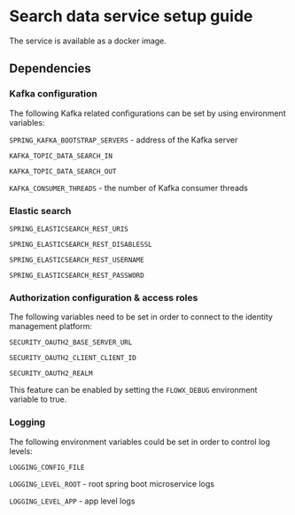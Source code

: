 # Search data service setup guide

The service is available as a docker image.

## Dependencies

### Kafka configuration

The following Kafka related configurations can be set by using environment variables:

`SPRING_KAFKA_BOOTSTRAP_SERVERS` - address of the Kafka server

`KAFKA_TOPIC_DATA_SEARCH_IN` 

`KAFKA_TOPIC_DATA_SEARCH_OUT` 

`KAFKA_CONSUMER_THREADS` - the number of Kafka consumer threads

### Elastic search

`SPRING_ELASTICSEARCH_REST_URIS` 

`SPRING_ELASTICSEARCH_REST_DISABLESSL` 

`SPRING_ELASTICSEARCH_REST_USERNAME`

`SPRING_ELASTICSEARCH_REST_PASSWORD` 


### Authorization configuration & access roles

The following variables need to be set in order to connect to the identity management platform:

`SECURITY_OAUTH2_BASE_SERVER_URL`

`SECURITY_OAUTH2_CLIENT_CLIENT_ID`

`SECURITY_OAUTH2_REALM`


This feature can be enabled by setting the `FLOWX_DEBUG` environment variable to true.

### Logging

The following environment variables could be set in order to control log levels:

`LOGGING_CONFIG_FILE`

`LOGGING_LEVEL_ROOT` - root spring boot microservice logs

`LOGGING_LEVEL_APP` - app level logs